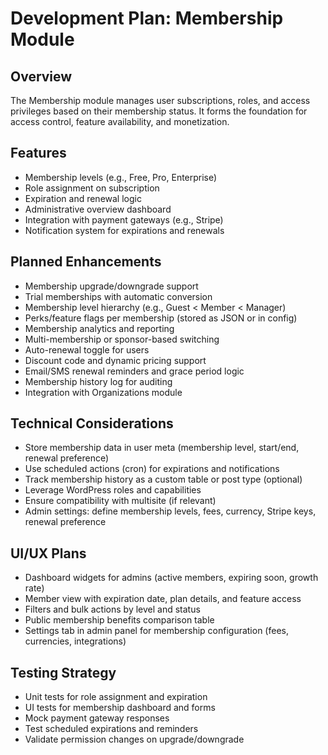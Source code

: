 # Development Plan: Membership Module

## Overview
The Membership module manages user subscriptions, roles, and access privileges based on their membership status. It forms the foundation for access control, feature availability, and monetization.

## Features
- Membership levels (e.g., Free, Pro, Enterprise)
- Role assignment on subscription
- Expiration and renewal logic
- Administrative overview dashboard
- Integration with payment gateways (e.g., Stripe)
- Notification system for expirations and renewals

## Planned Enhancements
- Membership upgrade/downgrade support
- Trial memberships with automatic conversion
- Membership level hierarchy (e.g., Guest < Member < Manager)
- Perks/feature flags per membership (stored as JSON or in config)
- Membership analytics and reporting
- Multi-membership or sponsor-based switching
- Auto-renewal toggle for users
- Discount code and dynamic pricing support
- Email/SMS renewal reminders and grace period logic
- Membership history log for auditing
- Integration with Organizations module

## Technical Considerations
- Store membership data in user meta (membership level, start/end, renewal preference)
- Use scheduled actions (cron) for expirations and notifications
- Track membership history as a custom table or post type (optional)
- Leverage WordPress roles and capabilities
- Ensure compatibility with multisite (if relevant)
- Admin settings: define membership levels, fees, currency, Stripe keys, renewal preference

## UI/UX Plans
- Dashboard widgets for admins (active members, expiring soon, growth rate)
- Member view with expiration date, plan details, and feature access
- Filters and bulk actions by level and status
- Public membership benefits comparison table
- Settings tab in admin panel for membership configuration (fees, currencies, integrations)

## Testing Strategy
- Unit tests for role assignment and expiration
- UI tests for membership dashboard and forms
- Mock payment gateway responses
- Test scheduled expirations and reminders
- Validate permission changes on upgrade/downgrade
